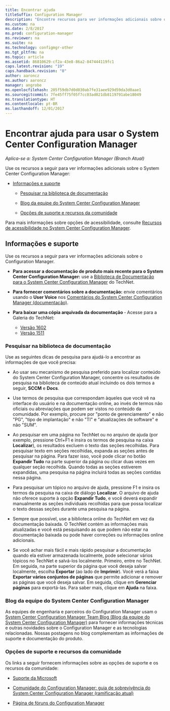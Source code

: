 ```yaml
---
title: Encontrar ajuda
titleSuffix: Configuration Manager
description: "Encontre recursos para ver informações adicionais sobre o System Center Configuration Manager."
ms.custom: na
ms.date: 2/8/2017
ms.prod: configuration-manager
ms.reviewer: na
ms.suite: na
ms.technology: configmgr-other
ms.tgt_pltfrm: na
ms.topic: article
ms.assetid: 86810629-cf2a-43e8-86a2-847444119fc1
caps.latest.revision: "19"
caps.handback.revision: "0"
author: aaroncz
ms.author: aaroncz
manager: angrobe
ms.openlocfilehash: 205f59db7d0d830ab7fe31aee929d59da3d0aae1
ms.sourcegitcommit: 7fe45ff75f05f7cc03ad021db8119791abe18049
ms.translationtype: HT
ms.contentlocale: pt-BR
ms.lasthandoff: 12/01/2017
---
```

# <a name="find-help-for-using-system-center-configuration-manager"></a>Encontrar ajuda para usar o System Center Configuration Manager

*Aplica-se a: System Center Configuration Manager (Branch Atual)*

Use os recursos a seguir para ver informações adicionais sobre o System Center Configuration Manager:  

-   [Informações e suporte](#bkmk_Info)  

    -   [Pesquisar na biblioteca de documentação](#BKMK_SearchTips)  

    -   [Blog da equipe do System Center Configuration Manager](#BKMK_ProductGroupBlog)  
    -   [Opções de suporte e recursos da comunidade](#BKMK_SupportOptions)

  Para mais informações sobre opções de acessibilidade, consulte [Recursos de acessibilidade no System Center Configuration Manager](../../core/understand/accessibility-features.md).

##  <a name="bkmk_Info"></a> Informações e suporte  
 Use os recursos a seguir para ver informações adicionais sobre o Configuration Manager.  

-   **Para acessar a documentação de produto mais recente para o System Center Configuration Manager:** use a [Biblioteca de Documentação para o System Center Configuration Manager](http://go.microsoft.com/fwlink/p/?LinkId=691974) do TechNet.

-   **Para fornecer comentários sobre a documentação:** envie comentários usando o **User Voice** nos [Comentários do System Center Configuration Manager (documentação)](https://configurationmanager.uservoice.com/forums/300492-ideas/category/112371-documentation).  

-   **Para baixar uma cópia arquivada da documentação** ‑ Acesse para a Galeria do TechNet:

    - [Versão 1602](https://gallery.technet.microsoft.com/documentation-for-system-ea90eaf1)
    - [Versão 1511](https://gallery.technet.microsoft.com/documentation-for-system-ea90eaf1)

###  <a name="BKMK_SearchTips"></a> Pesquisar na biblioteca de documentação  
 Use as seguintes dicas de pesquisa para ajudá-lo a encontrar as informações de que você precisa:  

-   Ao usar seu mecanismo de pesquisa preferido para localizar conteúdo do System Center Configuration Manager, concentre os resultados de pesquisa na biblioteca de conteúdo atual incluindo os dois termos a seguir, **SCCM** e **Docs**.

-   Use termos de pesquisa que correspondam àqueles que você vê na interface do usuário e na documentação online, ao invés de termos não oficiais ou abreviações que podem ser vistos no conteúdo da comunidade. Por exemplo, procure por "ponto de gerenciamento" e não "PG", "tipo de implantação" e não "TI" e "atualizações de software" e não "SUM".  

-   Ao pesquisar em uma página no TechNet ou no arquivo de ajuda (por exemplo, pressione Ctrl+F1 e insira os termos de pesquisa na caixa **Localizar**), os resultados excluem o texto das seções recolhidas. Para pesquisar texto em seções recolhidas, expanda as seções antes de pesquisar na página. Para fazer isso, você pode clicar no botão **Expandir Tudo** na parte superior da página ou clicar duas vezes em qualquer seção recolhida. Quando todas as seções estiverem expandidas, uma pesquisa na página incluirá todas as seções contidas nessa página.  

-   Para pesquisar um tópico no arquivo de ajuda, pressione F1 e insira os termos da pesquisa na caixa de diálogo **Localizar**. O arquivo de ajuda não oferece suporte à opção **Expandir Tudo**, e você deverá expandir manualmente as seções individuais recolhidas para que possa localizar o texto dessas seções durante uma pesquisa na página.  

-   Sempre que possível, use a biblioteca online do TechNet em vez da documentação baixada. O TechNet contém as informações mais atualizadas e você está pesquisando as que podem não estar na documentação baixada ou pode haver correções ou informações online adicionais.  

-   Se você achar mais fácil e mais rápido pesquisar a documentação quando ela estiver armazenada localmente, pode selecionar vários tópicos no TechNet e salvá-los localmente. Primeiro, entre no TechNet. Em seguida, na parte superior da página que você deseja salvar localmente, escolha **Exportar** (ao lado de **Imprimir**). Você verá a faixa **Exportar vários conjuntos de páginas** que permite adicionar e remover as páginas que você deseja salvar. Em seguida, clique em **Gerenciar páginas** para exportá-las. Para saber mais, clique em **Ajuda** na faixa.  

###  <a name="BKMK_ProductGroupBlog"></a> Blog da equipe do System Center Configuration Manager  
 As equipes de engenharia e parceiros do Configuration Manager usam o [System Center Configuration Manager Team Blog (Blog da equipe do System Center Configuration Manager)](http://go.microsoft.com/fwlink/?LinkId=191941) para fornecer informações técnicas e outras novidades sobre o Configuration Manager e as tecnologias relacionadas. Nossas postagens no blog complementam as informações de suporte e documentação do produto.  

###  <a name="BKMK_SupportOptions"></a> Opções de suporte e recursos da comunidade  
 Os links a seguir fornecem informações sobre as opções de suporte e os recursos da comunidade:  

-   [Suporte da Microsoft](http://go.microsoft.com/fwlink/?LinkId=243064)  

-   [Comunidade do Configuration Manager: guia de sobrevivência do System Center Configuration Manager (ramificação atual)](http://social.technet.microsoft.com/wiki/contents/articles/33035.system-center-configuration-manager-current-branch-survival-guide.aspx )  

-   [Página de fóruns do Configuration Manager](https://social.technet.microsoft.com/Forums/en-US/home?category=ConfigMgrCB)  
